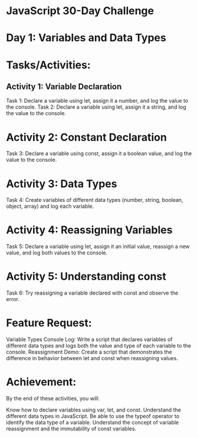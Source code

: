  # JavaScript 30-Day Challenge
# Day 1: Variables and Data Types
# Tasks/Activities:
## Activity 1: Variable Declaration
Task 1: Declare a variable using let, assign it a number, and log the value to the console.
Task 2: Declare a variable using let, assign it a string, and log the value to the console.
# Activity 2: Constant Declaration
Task 3: Declare a variable using const, assign it a boolean value, and log the value to the console.
# Activity 3: Data Types
Task 4: Create variables of different data types (number, string, boolean, object, array) and log each variable.
# Activity 4: Reassigning Variables
Task 5: Declare a variable using let, assign it an initial value, reassign a new value, and log both values to the console.
# Activity 5: Understanding const
Task 6: Try reassigning a variable declared with const and observe the error.
# Feature Request:
Variable Types Console Log: Write a script that declares variables of different data types and logs both the value and type of each variable to the console.
Reassignment Demo: Create a script that demonstrates the difference in behavior between let and const when reassigning values.
# Achievement:
By the end of these activities, you will:

Know how to declare variables using var, let, and const.
Understand the different data types in JavaScript.
Be able to use the typeof operator to identify the data type of a variable.
Understand the concept of variable reassignment and the immutability of const variables.